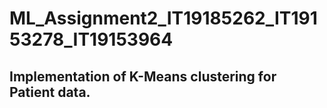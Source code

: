 # ML_Assignment2_IT19185262_IT19153278_IT19153964

## Implementation of K-Means clustering for Patient data.
